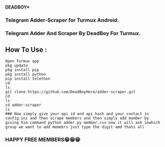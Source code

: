#### **DEADBOY***

### Telegram Adder-Scraper for Turmux Android.
### Telegram Adder And Scraper By **DeadBoy** For Turmux.
## How  To Use :
```
Open Turmux app
pkg update
pkg install pip
pkg install python
pip install telethon
cd
ls
git clone https://github.com/DeadBoyHere/adder-scraper.git
cd
ls
cd adder-scraper
ls
### Now simply give your api id and api hash and your contact in config.ini and then scrape members and then simply add member by giving him command python adder.py member.csv now it will ask inwhich group we want to add memebrs just type the digit amd thats all 
```
### HAPPY FREE MEMBERS😁😁😁

